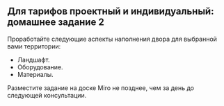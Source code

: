 ## Для тарифов проектный и индивидуальный: домашнее задание 2

Проработайте следующие аспекты наполнения двора для выбранной вами территории:  

- Ландшафт.
- Оборудование.
- Материалы.

Разместите задание на доске Miro не позднее, чем за день до следующей консультации.